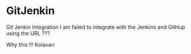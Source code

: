 # GitJenkin
Git Jenkin Integration
I am failed to integrate with the Jenkins and GitHup using the URL ???

Why this !!! Kolavari
